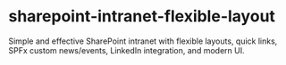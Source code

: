 # sharepoint-intranet-flexible-layout
Simple and effective SharePoint intranet with flexible layouts, quick links, SPFx custom news/events, LinkedIn integration, and modern UI.
